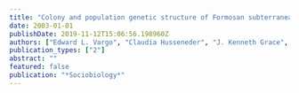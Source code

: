 ```yaml
---
title: "Colony and population genetic structure of Formosan subterranean termites from Hawaii and Louisiana"
date: 2003-01-01
publishDate: 2019-11-12T15:06:56.198960Z
authors: ["Edward L. Vargo", "Claudia Husseneder", "J. Kenneth Grace", "Gregg Henderson", "Dennis Ring"]
publication_types: ["2"]
abstract: ""
featured: false
publication: "*Sociobiology*"
---
```


